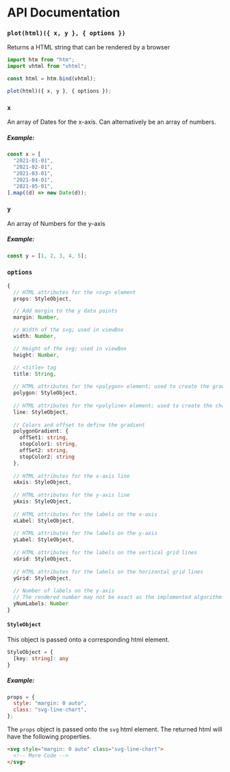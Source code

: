 # API Documentation

### `plot(html)({ x, y }, { options })`

Returns a HTML string that can be rendered by a browser

```js
import htm from "htm";
import vhtml from "vhtml";

const html = htm.bind(vhtml);

plot(html)({ x, y }, { options });
```

### `x`

An array of Dates for the x-axis. Can alternatively be an array of numbers.

##### Example:

```js
const x = [
  "2021-01-01",
  "2021-02-01",
  "2021-03-01",
  "2021-04-01",
  "2021-05-01",
].map((d) => new Date(d));
```

### `y`

An array of Numbers for the y-axis

##### Example:

```js
const y = [1, 2, 3, 4, 5];
```

### `options`

```ts
{
  // HTML attributes for the <svg> element
  props: StyleObject,

  // Add margin to the y data points
  margin: Number,

  // Width of the svg; used in viewBox
  width: Number,

  // Height of the svg; used in viewBox
  height: Number,

  // <title> tag
  title: String,
  
  // HTML attributes for the <polygon> element; used to create the gradient
  polygon: StyleObject,
  
  // HTML attributes for the <polyline> element; used to create the chart line
  line: StyleObject,
  
  // Colors and offset to define the gradient
  polygonGradient: {
    offSet1: string,
    stopColor1: string,
    offSet2: string,
    stopColor2: string
  },
  
  // HTML attributes for the x-axis line
  xAxis: StyleObject,
  
  // HTML attributes for the y-axis line
  yAxis: StyleObject,
  
  // HTML attributes for the labels on the x-axis
  xLabel: StyleObject,
  
  // HTML attributes for the labels on the y-axis
  yLabel: StyleObject,
  
  // HTML attributes for the labels on the vertical grid lines
  xGrid: StyleObject,
  
  // HTML attributes for the labels on the horizontal grid lines
  yGrid: StyleObject,
  
  // Number of labels on the y-axis
  // The rendered number may not be exact as the implemented algorithm is based on a best effort strategy
  yNumLabels: Number
}
```

#### `StyleObject`

This object is passed onto a corresponding html element.

```ts
StyleObject = {
  [key: string]: any
}
```

##### Example:

```js
props = {
  style: "margin: 0 auto",
  class: "svg-line-chart",
};
```

The `props` object is passed onto the `svg` html element. The returned html will have the following properties.

```html
<svg style="margin: 0 auto" class="svg-line-chart">
  <!-- More Code -->
</svg>
```
